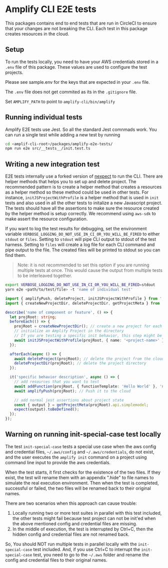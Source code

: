 # Amplify CLI E2E tests

This packages contains end to end tests that are run in CircleCI to ensure that your changes are not breaking the CLI. Each test in this package creates resources in the cloud.

## Setup

To run the tests locally, you need to have your AWS credentials stored in a `.env` file of this package. These values are used to configure the test projects.

Please see sample.env for the keys that are expected in your `.env` file.

The `.env` file does not get commited as its in the `.gitignore` file.

Set `AMPLIFY_PATH` to point to `amplify-cli/bin/amplify`

## Running individual tests

Amplify E2E tests use Jest. So all the standard Jest comnmads work.
You can run a single test while adding a new test by running

```bash
cd <amplif-cli-root>/packages/amplify-e2e-tests/
npm run e2e src/__tests__/init.test.ts
```

## Writing a new integration test

E2E tests internally use a forked version of [nexpect](https://www.npmjs.com/package/nexpect) to run the CLI. There are helper methods that helps you to set up and delete project. The recommended pattern is to create a helper method that creates a resources as a helper method so these method could be used in other tests. For instance, `initJSProjectWithProfile` is a helper method that is used in `init` tests and also used in all the other tests to initalize a new Javascript project. The tests should have all the assertions to make sure the resource created by the helper method is setup correctly. We recommend using `aws-sdk` to make assert the resource configuration.

If you want to log the test results for debugging, set the environment variable `VERBOSE_LOGGING_DO_NOT_USE_IN_CI_OR_YOU_WILL_BE_FIRED` to either `stdout` or `files`. Setting to `stdout` will pipe CLI output to stdout of the test harness. Setting to `files` will create a log file for each CLI command and pipe output to the file. The created files will be printed to stdout so you can find them.

> Note: it is not recommended to set this option if you are running multiple tests at once. This would cause the output from multiple tests to be interleaved together.

```sh
export VERBOSE_LOGGING_DO_NOT_USE_IN_CI_OR_YOU_WILL_BE_FIRED=stdout
yarn e2e <path/to/test/file> -t 'name of individual test'
```

```typescript
import { amplifyPush, deleteProject, initJSProjectWithProfile } from '../init';
import { createNewProjectDir, deleteProjectDir, getProjectMeta } from '../utils';

describe('name of component or feature', () => {
  let projRoot: string;
  beforeEach(() => {
    projRoot = createNewProjectDir(); // create a new project for each test
    // initialize an Amplify Project in the directory
    // If you are testing a specific init behavior, this step might be different, but most e2e tests initialize in this way.
    await initJSProjectWithProfile(projRoot, { name: '<project-name>' });
  });

  afterEach(async () => {
    await deleteProject(projRoot); // delete the project from the cloud
    deleteProjectDir(projRoot); // delete the project directory
  });

  it('specific behavior description', async () => {
    // add resources that you want to test
    await addFunction(projRoot, { functionTemplate: 'Hello World' }, 'nodejs');
    await amplifyPush(projRoot); // Push it to the cloud

    // add normal jest assertions about project state
    const { output } = getProjectMeta(projRoot).api.simplemodel;
    expect(output).toBeDefined();
  });
});
```

## Warning on running init-special-case test locally

The test `init-special-case` tests a special use case when the aws config and credential files, `~/.aws/config` and `~/.aws/credentials`, do not exist, and the user executes the `amplify init` command on a project using command line input to provide the aws credentials.

When the test starts, it first checks for the existence of the two files. If they exist, the test will rename them with an appendix ".hide" to file names to simulate the real execution environment. Then when the test is completed, successful or failed, the two files will be renamed back to their original names.

There are two scenarios when this approach can cause trouble:

1. Locally running two or more test suites in parallel with this test included, the other tests might fail because test project can not be init'ed when the above mentioned config and credential files are missing.
2. In the middle of execution, the test is interrupted by Ctrl+C, then the hidden config and credential files are not renamed back.

So, You should NOT run multiple tests in parallel locally with the `init-special-case` test included. And, if you use Ctrl+C to interrupt the `init-special-case` test, you need to go to the `~/.aws` folder and rename the config and credential files to their original names.
